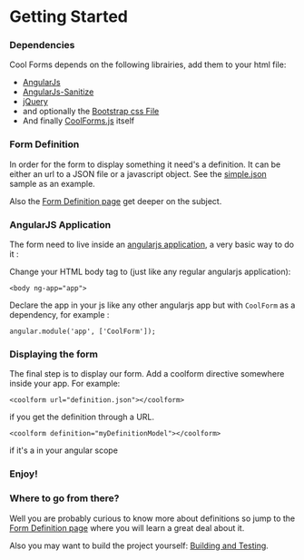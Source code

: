 # Getting Started


### Dependencies

Cool Forms depends on the following librairies, add them to your html file:

* [AngularJs](https://ajax.googleapis.com/ajax/libs/angularjs/1.2.3/angular.js)
* [AngularJs-Sanitize](https://ajax.googleapis.com/ajax/libs/angularjs/1.2.3/angular-sanitize.js)
* [jQuery](https://ajax.googleapis.com/ajax/libs/jquery/1.10.2/jquery.min.js)
* and optionally the [Bootstrap css File](https://netdna.bootstrapcdn.com/bootstrap/3.0.2/css/bootstrap.min.css)
* And finally [CoolForms.js](https://github.com/fdelbos/coolforms/releases) itself

### Form Definition

In order for the form to display something it need's a definition. It can be either an url to a 
JSON file or a javascript object. See the 
[simple.json](static/simple.json) sample as an example.

Also the [Form Definition page](form-definition.html) get deeper on the subject.

### AngularJS Application

The form need to live inside an [angularjs application](http://docs.angularjs.org/api/ng.directive:ngApp),
a very basic way to do it :

Change your HTML body tag to (just like any regular angularjs application):
	   
```
<body ng-app="app">
```

Declare the app in your js like any other angularjs app but with `CoolForm` as a dependency, for example :
   
```
angular.module('app', ['CoolForm']);
```

### Displaying the form

The final step is to display our form. Add a coolform directive somewhere inside your app. For example:

```
<coolform url="definition.json"></coolform>
```
if you get the definition through a URL.

```
<coolform definition="myDefinitionModel"></coolform>
```

if it's a in your angular scope 

### Enjoy!


<div ng-app="app">
<coolform url="static/simple.json"></coolform>
</div>
<script>
angular.module('app', ['CoolForm']);
</script>


### Where to go from there?

Well you are probably curious to know more about definitions so jump to the [Form Definition page](form-definition.html) where you will learn a great deal about it.

Also you may want to build the project yourself: [Building and Testing](building-and-testing.html).
